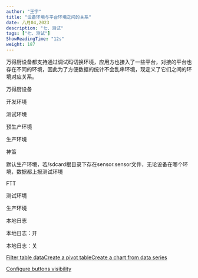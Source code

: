 ```yaml
---
author: "王宇"
title: "设备环境与平台环境之间的关系"
date: 八月04,2023
description: "七、测试"
tags: ["七、测试"]
ShowReadingTime: "12s"
weight: 187
---
```

万得厨设备都支持通过调试码切换环境，应用方也接入了一些平台，对接的平台也存在不同的环境，因此为了方便数据的统计不会乱串环境，现定义了它们之间的环境对应关系。

万得厨设备

开发环境

测试环境

预生产环境

生产环境

神策

默认生产环境，若/sdcard根目录下存在sensor.sensor文件，无论设备在哪个环境，数据都上报测试环境

FTT

测试环境

生产环境

本地日志

本地日志：开

本地日志：关

[Filter table data](#)[Create a pivot table](#)[Create a chart from data series](#)

[Configure buttons visibility](/users/tfac-settings.action)